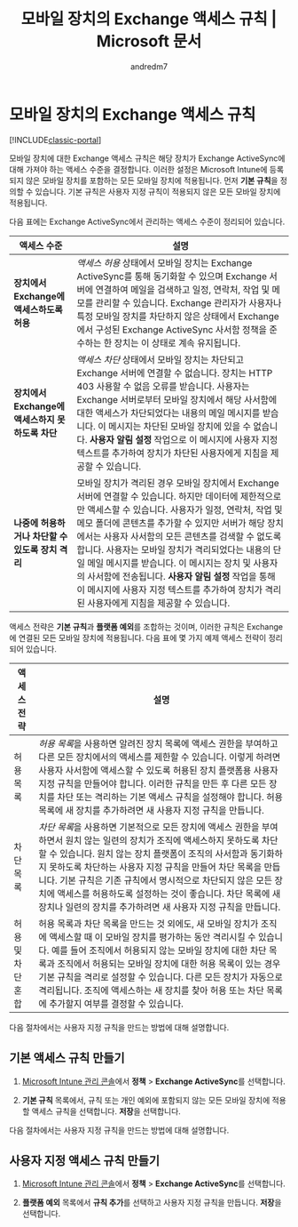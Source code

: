 ﻿---
title: "모바일 장치의 Exchange 액세스 규칙 | Microsoft 문서"
description: "EAS를 통한 장치 연결을 허용하거나 차단할 Exchange ActiveSync 액세스 규칙"
keywords: 
author: andredm7
ms.author: andredm
manager: angrobe
ms.date: 07/19/2016
ms.topic: article
ms.prod: 
ms.service: microsoft-intune
ms.technology: 
ms.assetid: 208b9f45-02d9-413a-b86a-8bad9b5008fa
ms.reviewer: muhosabe
ms.suite: ems
ms.custom: intune-classic
ms.translationtype: Human Translation
ms.sourcegitcommit: 9ff1adae93fe6873f5551cf58b1a2e89638dee85
ms.openlocfilehash: 47d1437159da85b958e6e6fa91fa743d7746c5ce
ms.contentlocale: ko-kr
ms.lasthandoff: 05/23/2017


---

# <a name="exchange-access-rules-for-mobile-devices"></a>모바일 장치의 Exchange 액세스 규칙

[!INCLUDE[classic-portal](../includes/classic-portal.md)]

모바일 장치에 대한 Exchange 액세스 규칙은 해당 장치가 Exchange ActiveSync에 대해 가져야 하는 액세스 수준을 결정합니다. 이러한 설정은 Microsoft Intune에 등록되지 않은 모바일 장치를 포함하는 모든 모바일 장치에 적용됩니다. 먼저 **기본 규칙**을 정의할 수 있습니다. 기본 규칙은 사용자 지정 규칙이 적용되지 않은 모든 모바일 장치에 적용됩니다.

다음 표에는 Exchange ActiveSync에서 관리하는 액세스 수준이 정리되어 있습니다.

|액세스 수준|설명|
|----------------|---------------|
|**장치에서 Exchange에 액세스하도록 허용**|*액세스 허용* 상태에서 모바일 장치는 Exchange ActiveSync를 통해 동기화할 수 있으며 Exchange 서버에 연결하여 메일을 검색하고 일정, 연락처, 작업 및 메모를 관리할 수 있습니다. Exchange 관리자가 사용자나 특정 모바일 장치를 차단하지 않은 상태에서 Exchange에서 구성된 Exchange ActiveSync 사서함 정책을 준수하는 한 장치는 이 상태로 계속 유지됩니다.|
|**장치에서 Exchange에 액세스하지 못하도록 차단**|*액세스 차단* 상태에서 모바일 장치는 차단되고 Exchange 서버에 연결할 수 없습니다. 장치는 HTTP 403 사용할 수 없음 오류를 받습니다. 사용자는 Exchange 서버로부터 모바일 장치에서 해당 사서함에 대한 액세스가 차단되었다는 내용의 메일 메시지를 받습니다. 이 메시지는 차단된 모바일 장치에 있을 수 없습니다. **사용자 알림 설정** 작업으로 이 메시지에 사용자 지정 텍스트를 추가하여 장치가 차단된 사용자에게 지침을 제공할 수 있습니다. |
|**나중에 허용하거나 차단할 수 있도록 장치 격리**|모바일 장치가 격리된 경우 모바일 장치에서 Exchange 서버에 연결할 수 있습니다. 하지만 데이터에 제한적으로만 액세스할 수 있습니다. 사용자가 일정, 연락처, 작업 및 메모 폴더에 콘텐츠를 추가할 수 있지만 서버가 해당 장치에서는 사용자 사서함의 모든 콘텐츠를 검색할 수 없도록 합니다. 사용자는 모바일 장치가 격리되었다는 내용의 단일 메일 메시지를 받습니다. 이 메시지는 장치 및 사용자의 사서함에 전송됩니다. **사용자 알림 설정** 작업을 통해 이 메시지에 사용자 지정 텍스트를 추가하여 장치가 격리된 사용자에게 지침을 제공할 수 있습니다.|

액세스 전략은 **기본 규칙**과 **플랫폼 예외**를 조합하는 것이며, 이러한 규칙은 Exchange에 연결된 모든 모바일 장치에 적용됩니다. 다음 표에 몇 가지 예제 액세스 전략이 정리되어 있습니다.

|액세스 전략|설명|
|-------------------|---------------|
|허용 목록|*허용 목록*을 사용하면 알려진 장치 목록에 액세스 권한을 부여하고 다른 모든 장치에서의 액세스를 제한할 수 있습니다. 이렇게 하려면 사용자 사서함에 액세스할 수 있도록 허용된 장치 플랫폼용 사용자 지정 규칙을 만들어야 합니다. 이러한 규칙을 만든 후 다른 모든 장치를 차단 또는 격리하는 기본 액세스 규칙을 설정해야 합니다. 허용 목록에 새 장치를 추가하려면 새 사용자 지정 규칙을 만듭니다.|
|차단 목록|*차단 목록*을 사용하면 기본적으로 모든 장치에 액세스 권한을 부여하면서 원치 않는 일련의 장치가 조직에 액세스하지 못하도록 차단할 수 있습니다. 원치 않는 장치 플랫폼이 조직의 사서함과 동기화하지 못하도록 차단하는 사용자 지정 규칙을 만들어 차단 목록을 만듭니다. 기본 규칙은 기존 규칙에서 명시적으로 차단되지 않은 모든 장치에 액세스를 허용하도록 설정하는 것이 좋습니다. 차단 목록에 새 장치나 일련의 장치를 추가하려면 새 사용자 지정 규칙을 만듭니다.|
|허용 및 차단 혼합|허용 목록과 차단 목록을 만드는 것 외에도, 새 모바일 장치가 조직에 액세스할 때 이 모바일 장치를 평가하는 동안 격리시킬 수 있습니다. 예를 들어 조직에서 허용되지 않는 모바일 장치에 대한 차단 목록과 조직에서 허용되는 모바일 장치에 대한 허용 목록이 있는 경우 기본 규칙을 격리로 설정할 수 있습니다. 다른 모든 장치가 자동으로 격리됩니다. 조직에 액세스하는 새 장치를 찾아 허용 또는 차단 목록에 추가할지 여부를 결정할 수 있습니다.|
다음 절차에서는 사용자 지정 규칙을 만드는 방법에 대해 설명합니다.

## <a name="create-a-default-access-rule"></a>기본 액세스 규칙 만들기

1.  [Microsoft Intune 관리 콘솔](https://manage.microsoft.com)에서 **정책** &gt; **Exchange ActiveSync**를 선택합니다.

2.  **기본 규칙** 목록에서, 규칙 또는 개인 예외에 포함되지 않는 모든 모바일 장치에 적용할 액세스 규칙을 선택합니다. **저장**을 선택합니다.

다음 절차에서는 사용자 지정 규칙을 만드는 방법에 대해 설명합니다.

## <a name="create-a-custom-access-rule"></a>사용자 지정 액세스 규칙 만들기

1. [Microsoft Intune 관리 콘솔](https://manage.microsoft.com)에서 **정책** &gt; **Exchange ActiveSync**를 선택합니다.

2.  **플랫폼 예외** 목록에서 **규칙 추가**를 선택하고 사용자 지정 규칙을 만듭니다. **저장**을 선택합니다.

